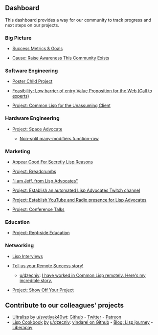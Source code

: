 ## Dashboard

This dashboard provides a way for our community to track progress and next steps on our projects.

### Big Picture
- [Success Metrics & Goals](https://www.reddit.com/r/lispadvocates/comments/fi89ne/success_metrics_goals/)

- [Cause: Raise Awareness This Community Exists](https://www.reddit.com/r/lispadvocates/comments/fhway7/cause_raise_awareness_this_community_exists/)

### Software Engineering
- [Poster Child Project](https://www.reddit.com/r/lispadvocates/comments/fid0pn/poster_child_project/)

- [Feasibility: Low barrier of entry Value Proposition for the Web (Call to experts)](https://www.reddit.com/r/lispadvocates/comments/fib2jj/feasibility_low_barrier_of_entry_value/)

- [Project: Common Lisp for the Unassuming Client](https://www.reddit.com/r/lispadvocates/comments/fje57v/project_common_lisp_for_the_unassuming_client/)

### Hardware Engineering
- [Project: Space Advocate](https://www.reddit.com/r/lispadvocates/comments/fkcj0s/project_space_advocate/)

   - [Non-split many-modifiers function-row](https://www.reddit.com/r/lispadvocates/comments/fkij0w/keyboard_designer/)

### Marketing
- [Appear Good For Secretly Lisp Reasons](https://www.reddit.com/r/lispadvocates/comments/fvp8fv/appear_good_for_secretly_evil_reasons/)

- [Project: Breadcrumbs](https://www.reddit.com/r/lispadvocates/comments/fljwui/project_breadcrumbs/)

- ["I am Jeff, from Lisp Advocates"](https://www.reddit.com/r/lispadvocates/comments/fieoeb/i_am_jeff_from_lisp_advocates/)

- [Project: Establish an automated Lisp Advocates Twitch channel](https://www.reddit.com/r/lispadvocates/comments/fio3z9/project_establish_an_automated_lisp_advocates/)

- [Project: Establish YouTube and Radio presence for Lisp Advocates](https://www.reddit.com/r/lispadvocates/comments/fiuz6m/project_establish_youtube_and_radio_presence_for/)

- [Project: Conference Talks](https://www.reddit.com/r/lispadvocates/comments/fiw75t/project_conference_talks/)

### Education
- [Project: Repl-side Education](https://www.reddit.com/r/lispadvocates/comments/fk40fg/project_replside_education/)

### Networking
- [Lisp Interviews](https://www.reddit.com/r/lispadvocates/comments/fwuuqx/announcing_lisp_interviews/)

- [Tell us your Remote Success story!](https://www.reddit.com/r/lispadvocates/comments/ficdvx/tell_us_you_remote_success_story/)
    - [u/dzecniv](https://reddit.com/u/dzecniv/): [I have worked in Common Lisp remotely. Here's my incredible story.](https://www.reddit.com/r/lispadvocates/comments/fopbgn/i_have_worked_in_common_lisp_remotely_heres_my/)

- [Project: Show Off Your Project](https://www.reddit.com/r/lispadvocates/comments/flkkue/project_show_off_your_project/)

## Contribute to our colleagues' projects
- [Ultralisp](https://ultralisp.org/) by [u/svetlyak40wt](https://reddit.com/u/svetlyak40wt):     [Github](https://github.com/svetlyak40wt) - [Twitter](https://twitter.com/svetlyak40wt/) - [Patreon](https://www.patreon.com/ultralisp)
- [Lisp Cookbook](http://lispcookbook.github.io/cl-cookbook/) [by](https://github.com/LispCookbook/cl-cookbook/graphs/contributors) [u/dzecniv](https://reddit.com/u/dzecniv):    [vindarel on Github](https://github.com/vindarel) - [Blog: Lisp journey](https://lisp-journey.gitlab.io/) - [Liberapay](https://liberapay.com/vindarel/)
